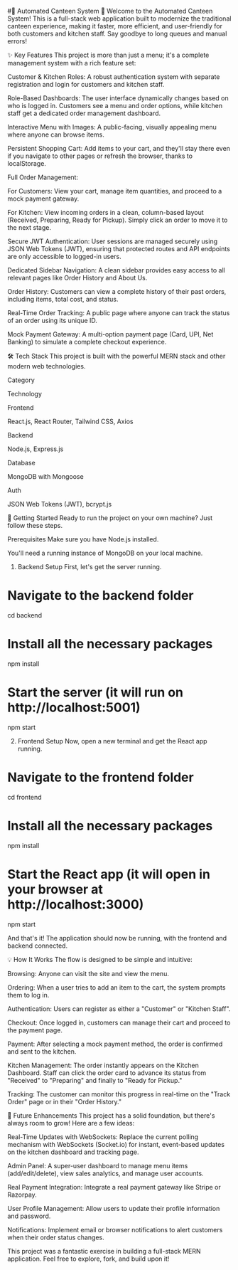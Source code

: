 #🍔 Automated Canteen System 🍕
Welcome to the Automated Canteen System! This is a full-stack web application built to modernize the traditional canteen experience, making it faster, more efficient, and user-friendly for both customers and kitchen staff. Say goodbye to long queues and manual errors!

✨ Key Features
This project is more than just a menu; it's a complete management system with a rich feature set:

Customer & Kitchen Roles: A robust authentication system with separate registration and login for customers and kitchen staff.

Role-Based Dashboards: The user interface dynamically changes based on who is logged in. Customers see a menu and order options, while kitchen staff get a dedicated order management dashboard.

Interactive Menu with Images: A public-facing, visually appealing menu where anyone can browse items.

Persistent Shopping Cart: Add items to your cart, and they'll stay there even if you navigate to other pages or refresh the browser, thanks to localStorage.

Full Order Management:

For Customers: View your cart, manage item quantities, and proceed to a mock payment gateway.

For Kitchen: View incoming orders in a clean, column-based layout (Received, Preparing, Ready for Pickup). Simply click an order to move it to the next stage.

Secure JWT Authentication: User sessions are managed securely using JSON Web Tokens (JWT), ensuring that protected routes and API endpoints are only accessible to logged-in users.

Dedicated Sidebar Navigation: A clean sidebar provides easy access to all relevant pages like Order History and About Us.

Order History: Customers can view a complete history of their past orders, including items, total cost, and status.

Real-Time Order Tracking: A public page where anyone can track the status of an order using its unique ID.

Mock Payment Gateway: A multi-option payment page (Card, UPI, Net Banking) to simulate a complete checkout experience.

🛠️ Tech Stack
This project is built with the powerful MERN stack and other modern web technologies.

Category

Technology

Frontend

React.js, React Router, Tailwind CSS, Axios

Backend

Node.js, Express.js

Database

MongoDB with Mongoose

Auth

JSON Web Tokens (JWT), bcrypt.js

🚀 Getting Started
Ready to run the project on your own machine? Just follow these steps.

Prerequisites
Make sure you have Node.js installed.

You'll need a running instance of MongoDB on your local machine.

1. Backend Setup
First, let's get the server running.

# Navigate to the backend folder
cd backend

# Install all the necessary packages
npm install

# Start the server (it will run on http://localhost:5001)
npm start

2. Frontend Setup
Now, open a new terminal and get the React app running.

# Navigate to the frontend folder
cd frontend

# Install all the necessary packages
npm install

# Start the React app (it will open in your browser at http://localhost:3000)
npm start

And that's it! The application should now be running, with the frontend and backend connected.

💡 How It Works
The flow is designed to be simple and intuitive:

Browsing: Anyone can visit the site and view the menu.

Ordering: When a user tries to add an item to the cart, the system prompts them to log in.

Authentication: Users can register as either a "Customer" or "Kitchen Staff".

Checkout: Once logged in, customers can manage their cart and proceed to the payment page.

Payment: After selecting a mock payment method, the order is confirmed and sent to the kitchen.

Kitchen Management: The order instantly appears on the Kitchen Dashboard. Staff can click the order card to advance its status from "Received" to "Preparing" and finally to "Ready for Pickup."

Tracking: The customer can monitor this progress in real-time on the "Track Order" page or in their "Order History."

🔮 Future Enhancements
This project has a solid foundation, but there's always room to grow! Here are a few ideas:

Real-Time Updates with WebSockets: Replace the current polling mechanism with WebSockets (Socket.io) for instant, event-based updates on the kitchen dashboard and tracking page.

Admin Panel: A super-user dashboard to manage menu items (add/edit/delete), view sales analytics, and manage user accounts.

Real Payment Integration: Integrate a real payment gateway like Stripe or Razorpay.

User Profile Management: Allow users to update their profile information and password.

Notifications: Implement email or browser notifications to alert customers when their order status changes.

This project was a fantastic exercise in building a full-stack MERN application. Feel free to explore, fork, and build upon it!
